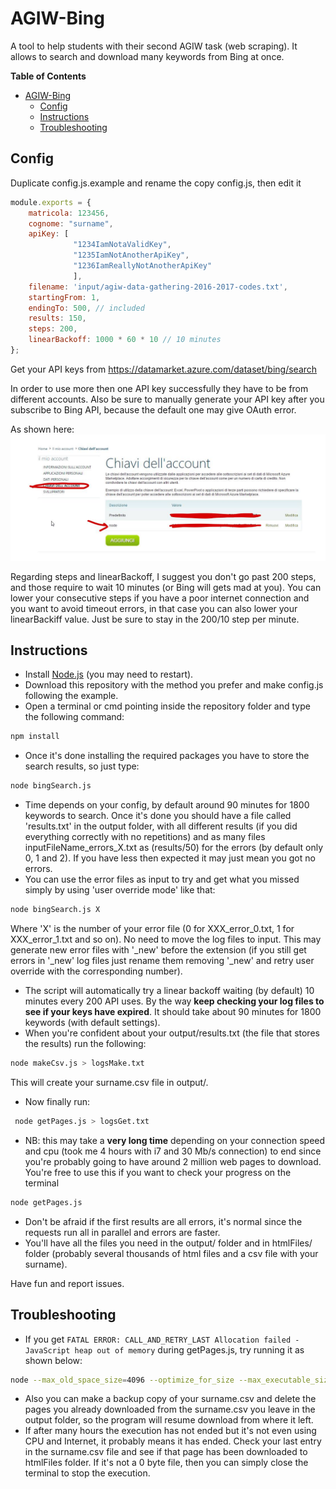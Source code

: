 # AGIW-Bing
A tool to help students with their second AGIW task (web scraping). 
It allows to search and download many keywords from Bing at once. 

**Table of Contents**  

- [AGIW-Bing](#agiw-bing)
  - [Config](#config)
  - [Instructions](#instructions)
  - [Troubleshooting](#troubleshooting)

## Config
Duplicate config.js.example and rename the copy config.js, then edit it
```javascript
module.exports = {
    matricola: 123456,
    cognome: "surname",
    apiKey: [
              "1234IamNotaValidKey",
              "1235IamNotAnotherApiKey",
              "1236IamReallyNotAnotherApiKey"
              ],
    filename: 'input/agiw-data-gathering-2016-2017-codes.txt',
    startingFrom: 1,
    endingTo: 500, // included
    results: 150,
    steps: 200,
    linearBackoff: 1000 * 60 * 10 // 10 minutes
};
```
Get your API keys from https://datamarket.azure.com/dataset/bing/search

In order to use more then one API key successfully they have to be from different accounts. 
Also be sure to manually generate your API key after you subscribe to Bing API, because the default one may give OAuth error. 

As shown here: ![screen 1](screenshots/api_key.png "screen 1")

Regarding steps and linearBackoff, I suggest you don't go past 200 steps, and those require to wait 10 minutes (or Bing will gets mad at you). You can lower your consecutive steps if you have a poor internet connection and  you want to avoid timeout errors, in that case you can also lower your linearBackiff value. Just be sure to stay in the 200/10 step per minute.

## Instructions
 * Install [Node.js](https://nodejs.org/) (you may need to restart).
 * Download this repository with the method you prefer and make config.js following the example. 
 * Open a terminal or cmd pointing inside the repository folder and type the following command:
 
 ```bash
 npm install
 ```
 
 * Once it's done installing the required packages you have to store the search results, so just type: 
 
 ```bash
 node bingSearch.js
 ```
 * Time depends on your config, by default around 90 minutes for 1800 keywords to search. Once it's done you should have a file called 'results.txt' in the output folder, with all different results (if you did everything correctly with no repetitions) and as many files inputFileName_errors_X.txt as (results/50) for the errors (by default only 0, 1 and 2). If you have less then expected it may just mean you got no errors. 
 * You can use the error files as input to try and get what you missed simply by using 'user override mode' like that:
  ```bash
  node bingSearch.js X
  ```
   Where 'X' is the number of your error file (0 for XXX_error_0.txt, 1 for XXX_error_1.txt and so on). No need to move the log files to input. This may generate new error files with '_new' before the extension (if you still get errors in '_new' log files just rename them removing '_new' and retry user override with the corresponding number).
 * The script will automatically try a linear backoff waiting (by default) 10 minutes every 200 API uses. By the way **keep checking your log files to see if your keys have expired**.  It should take about 90 minutes for 1800 keywords (with default settings).
 * When you're confident about your output/results.txt (the file that stores the results) run the following:
 
 ```bash
 node makeCsv.js > logsMake.txt
 ```
  This will create your surname.csv file in output/. 
 * Now finally run:
 
 ```bash
  node getPages.js > logsGet.txt
 ```
 
 * NB: this may take a **very long time** depending on your connection speed and cpu (took me 4 hours with i7 and 30 Mb/s connection) to end since you're probably going to have around 2 million web pages to download. You're free to use this if you want to check your progress on the terminal 
 
 ```bash
 node getPages.js 
 ```
 
 * Don't be afraid if the first results are all errors, it's normal since the requests run all in parallel and errors are faster.
 * You'll have all the files you need in the output/ folder and in htmlFiles/ folder (probably several thousands of html files and a csv file with your surname).

Have fun and report issues.


## Troubleshooting
 * If you get `FATAL ERROR: CALL_AND_RETRY_LAST Allocation failed - JavaScript heap out of memory` 
   during getPages.js, try running it as shown below:
 
 ```bash
 node --max_old_space_size=4096 --optimize_for_size --max_executable_size=4096 --stack_size=4096 getPages.js >> logsGet.txt
 ```
 * Also you can make a backup copy of your surname.csv and delete the pages you already downloaded from the surname.csv you leave in the output folder, so the program will resume download from where it left. 
 * If after many hours the execution has not ended but it's not even using CPU and Internet, it probably means it has ended. Check your last entry in the surname.csv file and see if that page has been downloaded to htmlFiles folder. If it's not a 0 byte file, then you can simply close the terminal to stop the execution. 
